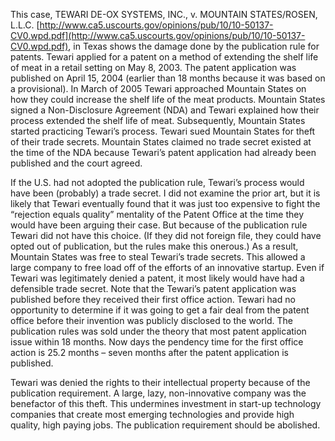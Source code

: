 
This case, TEWARI DE-OX SYSTEMS, INC., v. MOUNTAIN STATES/ROSEN, L.L.C. [http://www.ca5.uscourts.gov/opinions/pub/10/10-50137-CV0.wpd.pdf](http://www.ca5.uscourts.gov/opinions/pub/10/10-50137-CV0.wpd.pdf), in Texas shows the damage done by the publication rule for patents. Tewari applied for a patent on a method of extending the shelf life of meat in a retail setting on May 8, 2003. The patent application was published on April 15, 2004 (earlier than 18 months because it was based on a provisional). In March of 2005 Tewari approached Mountain States on how they could increase the shelf life of the meat products. Mountain States signed a Non-Disclosure Agreement (NDA) and Tewari explained how their process extended the shelf life of meat. Subsequently, Mountain States started practicing Tewari’s process. Tewari sued Mountain States for theft of their trade secrets. Mountain States claimed no trade secret existed at the time of the NDA because Tewari’s patent application had already been published and the court agreed.

  

If the U.S. had not adopted the publication rule, Tewari’s process would have been (probably) a trade secret. I did not examine the prior art, but it is likely that Tewari eventually found that it was just too expensive to fight the “rejection equals quality” mentality of the Patent Office at the time they would have been arguing their case. But because of the publication rule Tewari did not have this choice. (If they did not foreign file, they could have opted out of publication, but the rules make this onerous.) As a result, Mountain States was free to steal Tewari’s trade secrets. This allowed a large company to free load off of the efforts of an innovative startup. Even if Tewari was legitimately denied a patent, it most likely would have had a defensible trade secret. Note that the Tewari’s patent application was published before they received their first office action. Tewari had no opportunity to determine if it was going to get a fair deal from the patent office before their invention was publicly disclosed to the world. The publication rules was sold under the theory that most patent application issue within 18 months. Now days the pendency time for the first office action is 25.2 months – seven months after the patent application is published.

  

Tewari was denied the rights to their intellectual property because of the publication requirement. A large, lazy, non-innovative company was the benefactor of this theft. This undermines investment in start-up technology companies that create most emerging technologies and provide high quality, high paying jobs. The publication requirement should be abolished.